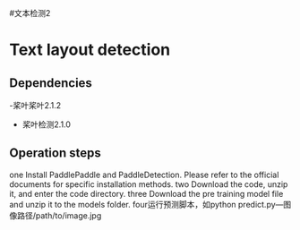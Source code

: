  #文本检测2
 # Text layout detection

 ## Dependencies

 -桨叶桨叶2.1.2
 - 桨叶检测2.1.0

 ## Operation steps

 one Install PaddlePaddle and PaddleDetection. Please refer to the official documents for specific installation methods.
 two Download the code, unzip it, and enter the code directory.
 three Download the pre training model file and unzip it to the models folder.
 four运行预测脚本，如python predict.py—图像路径/path/to/image.jpg
